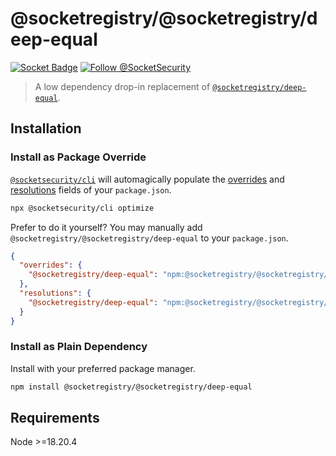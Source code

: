 # @socketregistry/@socketregistry/deep-equal

[![Socket Badge](https://socket.dev/api/badge/npm/package/@socketregistry/@socketregistry/deep-equal)](https://socket.dev/npm/package/@socketregistry/@socketregistry/deep-equal)
[![Follow @SocketSecurity](https://img.shields.io/twitter/follow/SocketSecurity?style=social)](https://twitter.com/SocketSecurity)

> A low dependency drop-in replacement of
> [`@socketregistry/deep-equal`](https://www.npmjs.com/package/@socketregistry/deep-equal).

## Installation

### Install as Package Override

[`@socketsecurity/cli`](https://www.npmjs.com/package/@socketsecurity/cli) will
automagically populate the
[overrides](https://docs.npmjs.com/cli/v9/configuring-npm/package-json#overrides)
and [resolutions](https://yarnpkg.com/configuration/manifest#resolutions) fields
of your `package.json`.

```sh
npx @socketsecurity/cli optimize
```

Prefer to do it yourself? You may manually add
`@socketregistry/@socketregistry/deep-equal` to your `package.json`.

```json
{
  "overrides": {
    "@socketregistry/deep-equal": "npm:@socketregistry/@socketregistry/deep-equal@^1"
  },
  "resolutions": {
    "@socketregistry/deep-equal": "npm:@socketregistry/@socketregistry/deep-equal@^1"
  }
}
```

### Install as Plain Dependency

Install with your preferred package manager.

```sh
npm install @socketregistry/@socketregistry/deep-equal
```

## Requirements

Node &gt;=18.20.4
